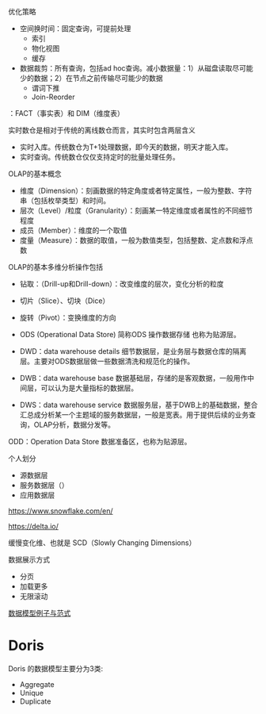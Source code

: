优化策略
* 空间换时间：固定查询，可提前处理
  * 索引
  * 物化视图
  * 缓存
* 数据裁剪：所有查询，包括ad hoc查询。减小数据量：1）从磁盘读取尽可能少的数据；2）在节点之前传输尽可能少的数据
  * 谓词下推
  * Join-Reorder  


：FACT（事实表）和 DIM（维度表）


实时数仓是相对于传统的离线数仓而言，其实时包含两层含义
* 实时入库。传统数仓为T+1处理数据，即今天的数据，明天才能入库。
* 实时查询。传统数仓仅仅支持定时的批量处理任务。


OLAP的基本概念
* 维度（Dimension）：刻画数据的特定角度或者特定属性，一般为整数、字符串（包括枚举类型）和时间。
* 层次（Level）/粒度（Granularity）：刻画某一特定维度或者属性的不同细节程度
* 成员（Member）：维度的一个取值
* 度量（Measure）：数据的取值，一般为数值类型，包括整数、定点数和浮点数

OLAP的基本多维分析操作包括
* 钻取：（Drill-up和Drill-down）：改变维度的层次，变化分析的粒度
* 切片（Slice）、切块（Dice）
* 旋转（Pivot）：变换维度的方向

* ODS (Operational Data Store) 简称ODS  操作数据存储 也称为贴源层。
* DWD：data warehouse details 细节数据层，是业务层与数据仓库的隔离层。主要对ODS数据层做一些数据清洗和规范化的操作。
* DWB：data warehouse base 数据基础层，存储的是客观数据，一般用作中间层，可以认为是大量指标的数据层。
* DWS：data warehouse service 数据服务层，基于DWB上的基础数据，整合汇总成分析某一个主题域的服务数据层，一般是宽表。用于提供后续的业务查询，OLAP分析，数据分发等。

ODD：Operation Data Store 数据准备区，也称为贴源层。


个人划分
* 源数据层
* 服务数据层（）
* 应用数据层

https://www.snowflake.com/en/

https://delta.io/






缓慢变化维、也就是 SCD（Slowly Changing Dimensions）


数据展示方式
* 分页
* 加载更多
* 无限滚动

[数据模型例子与范式](https://mongoing.com/docs/applications/data-models.html)



# Doris

Doris 的数据模型主要分为3类:
* Aggregate
* Unique
* Duplicate